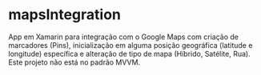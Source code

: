 # mapsIntegration
App em Xamarin para integração com o Google Maps com criação de marcadores (Pins), inicialização em alguma posição geográfica (latitude e longitude) específica e alteração de tipo de mapa (Híbrido, Satélite, Rua).
Este projeto não está no padrão MVVM.
